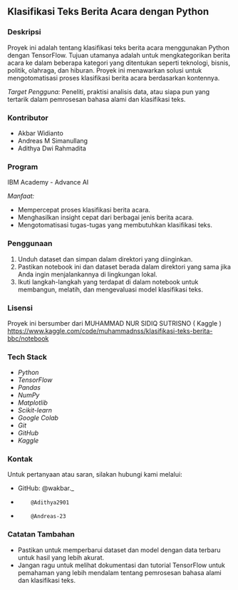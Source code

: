 ## Klasifikasi Teks Berita Acara dengan Python

### Deskripsi
Proyek ini adalah tentang klasifikasi teks berita acara menggunakan Python dengan TensorFlow. Tujuan utamanya adalah untuk mengkategorikan berita acara ke dalam beberapa kategori yang ditentukan seperti teknologi, bisnis, politik, olahraga, dan hiburan. Proyek ini menawarkan solusi untuk mengotomatisasi proses klasifikasi berita acara berdasarkan kontennya.

*Target Pengguna:* Peneliti, praktisi analisis data, atau siapa pun yang tertarik dalam pemrosesan bahasa alami dan klasifikasi teks.

### Kontributor
- Akbar Widianto
- Andreas M Simanullang
- Adithya Dwi Rahmadita

### Program
IBM Academy - Advance AI

*Manfaat:*
- Mempercepat proses klasifikasi berita acara.
- Menghasilkan insight cepat dari berbagai jenis berita acara.
- Mengotomatisasi tugas-tugas yang membutuhkan klasifikasi teks.

### Penggunaan
1. Unduh dataset dan simpan dalam direktori yang diinginkan.
2. Pastikan notebook ini dan dataset berada dalam direktori yang sama jika Anda ingin menjalankannya di lingkungan lokal.
3. Ikuti langkah-langkah yang terdapat di dalam notebook untuk membangun, melatih, dan mengevaluasi model klasifikasi teks.

### Lisensi
Proyek ini bersumber dari MUHAMMAD NUR SIDIQ SUTRISNO ( Kaggle )
https://www.kaggle.com/code/muhammadnss/klasifikasi-teks-berita-bbc/notebook

### Tech Stack
- *Python*
- *TensorFlow*
- *Pandas*
- *NumPy*
- *Matplotlib*
- *Scikit-learn*
- *Google Colab*
- *Git*
- *GitHub*
- *Kaggle*

### Kontak
Untuk pertanyaan atau saran, silakan hubungi kami melalui:
- GitHub: @wakbar._
-         @Adithya2901
-         @Andreas-23

### Catatan Tambahan
- Pastikan untuk memperbarui dataset dan model dengan data terbaru untuk hasil yang lebih akurat.
- Jangan ragu untuk melihat dokumentasi dan tutorial TensorFlow untuk pemahaman yang lebih mendalam tentang pemrosesan bahasa alami dan klasifikasi teks.
